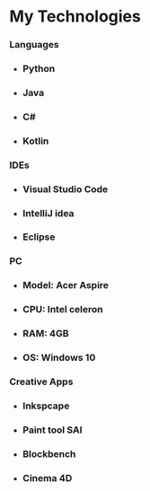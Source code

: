 # My  Technologies

### **Languages**

- ### Python

- ### Java

- ### C#

- ### Kotlin

### **IDEs**

- ### Visual Studio Code

- ### IntelliJ idea

- ### Eclipse

### **PC**

- ### Model: Acer Aspire

- ### CPU: Intel celeron

- ### RAM: 4GB

- ### OS: Windows 10

### **Creative Apps**

- ### Inkspcape
- ### Paint tool SAI
- ### Blockbench
- ### Cinema 4D
	
